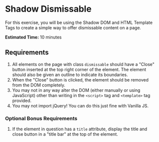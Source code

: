 # Shadow Dismissable

For this exercise, you will be using the Shadow DOM and HTML Template Tags to
create a simple way to offer dismissable content on a page.

**Estimated Time:** 10 minutes

## Requirements

1. All elements on the page with class `dismissable` should have a "Close"
   button inserted at the top right corner of the element. The element should
   also be given an outline to indicate its boundaries.
2. When the "Close" button is clicked, the element should be removed from the
   DOM completely.
3. You may not in any way alter the DOM (either manually or using JavaScript)
   other than writing in the `<script>` tag and `<template>` tag provided.
4. You may not import jQuery! You can do this just fine with Vanilla JS.
   
### Optional Bonus Requirements

1. If the element in question has a `title` attribute, display the title
   and close button in a "title bar" at the top of the element.